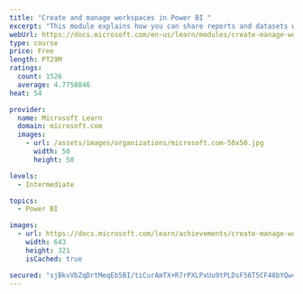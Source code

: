 ```yaml
---
title: "Create and manage workspaces in Power BI "
excerpt: "This module explains how you can share reports and datasets with your users and how to create a deployment strategy that makes sense for you and your organization. Furthermore, you will learn about data lineage in Microsoft Power BI."
webUrl: https://docs.microsoft.com/en-us/learn/modules/create-manage-workspaces-power-bi/
type: course
price: Free
length: PT29M
ratings:
  count: 1526
  average: 4.7758846
heat: 54

provider:
  name: Microsoft Learn
  domain: microsoft.com
  images:
    - url: /assets/images/organizations/microsoft.com-50x50.jpg
      width: 50
      height: 50

levels:
  - Intermediate

topics:
  - Power BI

images:
  - url: https://docs.microsoft.com/learn/achievements/create-manage-workspaces-power-bi-social.png
    width: 643
    height: 321
    isCached: true

secured: "sjBkvVbZqDrtMeqEb5BI/tiCurAmTX+R7rPXLPxUu9tPLDsF56T5CF48bYQw4IdPks/EYPZy+mqAshsWurotMXWxjth1psfG+c0twdeK22Y0TZ8DSfZPyFv2owi+mGVUyxkGZLXVv1SyLR+oG4WZFiY/dfEFu+dqcVMmRwI0XtEUWnyPWkqVww+3C8jp9UOXw/Z0in1ImiHrVnbrKdKS+BQOi38JeJnrxzm7nlQRHps/3aEwO4cIq112JHaUI7myl1dUkElwAzKYBUbA/l4cZsX2r+HB3r5cOsfgKvCkpQzR2iWby6SqWTjOSLpcTSUWZdiUcgzPyBcIea4LYg/eAXHZb4XlMayrz68TcFuH42h+7mAgiFMIQsF0L2dsRnNXZefTXf4HX1BNuYb0cbXtreg6UYwZ7VNaiEzZl8YGias=;Hi2WU0psTF2bPEa9We1f2w=="
---
```


